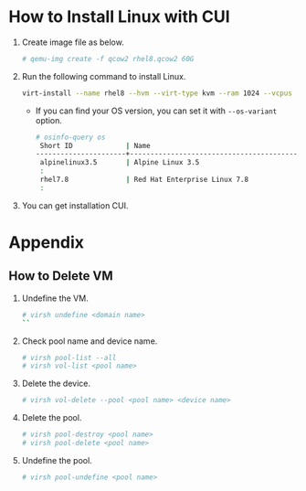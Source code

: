 # How to Install Linux with CUI
1. Create image file as below.
   ```sh
   # qemu-img create -f qcow2 rhel8.qcow2 60G
   ```
2. Run the following command to install Linux. 
   ```sh
   virt-install --name rhel8 --hvm --virt-type kvm --ram 1024 --vcpus 1 --arch x86_64 --os-type linux --disk /vm/rhel8/rhel8.qcow2 --network bridge=virbr0 --graphics none --serial pty --console pty --location rhel-8.2-x86_64-dvd.iso --extra-args "console=ttyS0"
   ```
   - If you can find your OS version, you can set it with ```--os-variant``` option.
     ```sh
     # osinfo-query os
      Short ID             | Name                                               | Version  | ID
     ----------------------+----------------------------------------------------+----------+-----------------------------------------
      alpinelinux3.5       | Alpine Linux 3.5                                   | 3.5      | http://alpinelinux.org/alpinelinux/3.5
      :
      rhel7.8              | Red Hat Enterprise Linux 7.8                       | 7.8      | http://redhat.com/rhel/7.8
      :
     ```
3. You can get installation CUI.

# Appendix
## How to Delete VM
1. Undefine the VM.
   ```sh
   # virsh undefine <domain name>
   ``
1. Check pool name and device name.
   ```sh
   # virsh pool-list --all
   # virsh vol-list <pool name>
   ```
1. Delete the device.
   ```sh
   # virsh vol-delete --pool <pool name> <device name>
   ```
1. Delete the pool.
   ```sh
   # virsh pool-destroy <pool name>
   # virsh pool-delete <pool name>
   ```
1. Undefine the pool.
   ```sh
   # virsh pool-undefine <pool name>
   ```  